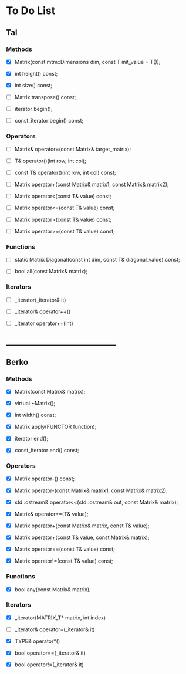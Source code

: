 # To Do List
## Tal
### Methods
- [x] Matrix(const mtm::Dimensions dim, const T init_value = T());

- [x] int height() const;

- [x] int size() const;

- [ ] Matrix transpose() const;

- [ ] iterator begin();

- [ ] const_iterator begin() const;


### Operators
- [ ] Matrix& operator=(const Matrix<T>& target_matrix);

- [ ] T& operator()(int row, int col);

- [ ] const T& operator()(int row, int col) const;

- [ ] Matrix<T> operator+(const Matrix<T>& matrix1, const Matrix<T>& matrix2);

- [ ] Matrix<bool> operator<(const T& value) const;

- [ ] Matrix<bool> operator<=(const T& value) const;

- [ ] Matrix<bool> operator>(const T& value) const;

- [ ] Matrix<bool> operator>=(const T& value) const;


### Functions
- [ ] static Matrix Diagonal(const int dim, const T& diagonal_value) const;

- [ ] bool all(const Matrix<T>& matrix);


### Iterators
- [ ] _iterator(_iterator& it)

- [ ] _iterator& operator++()

- [ ] _iterator operator++(int)

## ______________________________

## Berko
### Methods
- [x] Matrix(const Matrix<T>& matrix);

- [x] virtual ~Matrix();

- [x] int width() const;

- [x] Matrix apply(FUNCTOR function);

- [x] iterator end();

- [x] const_iterator end() const;


### Operators
- [x] Matrix operator-() const;

- [x] Matrix<T> operator-(const Matrix<T>& matrix1, const Matrix<T>& matrix2);

- [x] std::ostream& operator<<(std::ostream& out, const Matrix<T>& matrix);

- [x] Matrix& operator+=(T& value);

- [x] Matrix<T> operator+(const Matrix<T>& matrix, const T& value);

- [x] Matrix<T> operator+(const T& value, const Matrix<T>& matrix);

- [x] Matrix<bool> operator==(const T& value) const;

- [x] Matrix<bool> operator!=(const T& value) const;


### Functions
- [x] bool any(const Matrix<T>& matrix);


### Iterators
- [x] _iterator(MATRIX_T* matrix, int index)

- [ ] _iterator& operator=(_iterator& it)

- [x] TYPE& operator*()

- [x] bool operator==(_iterator& it)

- [x] bool operator!=(_iterator& it)

